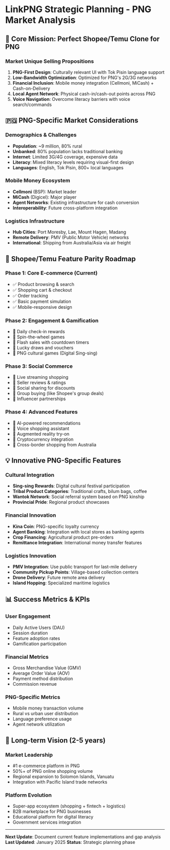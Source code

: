 # LinkPNG Strategic Planning - PNG Market Analysis

## 🎯 **Core Mission: Perfect Shopee/Temu Clone for PNG**

### **Market Unique Selling Propositions**
1. **PNG-First Design**: Culturally relevant UI with Tok Pisin language support
2. **Low-Bandwidth Optimization**: Optimized for PNG's 2G/3G networks
3. **Financial Inclusion**: Mobile money integration (Cellmoni, MiCash) + Cash-on-Delivery
4. **Local Agent Network**: Physical cash-in/cash-out points across PNG
5. **Voice Navigation**: Overcome literacy barriers with voice search/commands

## 🇵🇬 **PNG-Specific Market Considerations**

### **Demographics & Challenges**
- **Population**: ~9 million, 80% rural
- **Unbanked**: 80% population lacks traditional banking
- **Internet**: Limited 3G/4G coverage, expensive data
- **Literacy**: Mixed literacy levels requiring visual-first design
- **Languages**: English, Tok Pisin, 800+ local languages

### **Mobile Money Ecosystem**
- **Cellmoni** (BSP): Market leader
- **MiCash** (Digicel): Major player  
- **Agent Networks**: Existing infrastructure for cash conversion
- **Interoperability**: Future cross-platform integration

### **Logistics Infrastructure**
- **Hub Cities**: Port Moresby, Lae, Mount Hagen, Madang
- **Remote Delivery**: PMV (Public Motor Vehicle) networks
- **International**: Shipping from Australia/Asia via air freight

## 🚀 **Shopee/Temu Feature Parity Roadmap**

### **Phase 1: Core E-commerce (Current)**
- ✅ Product browsing & search
- ✅ Shopping cart & checkout
- ✅ Order tracking
- ✅ Basic payment simulation
- ✅ Mobile-responsive design

### **Phase 2: Engagement & Gamification**
- 🔄 Daily check-in rewards
- 🔄 Spin-the-wheel games
- 🔄 Flash sales with countdown timers
- 🔄 Lucky draws and vouchers
- 🔄 PNG cultural games (Digital Sing-sing)

### **Phase 3: Social Commerce**
- 🔄 Live streaming shopping
- 🔄 Seller reviews & ratings
- 🔄 Social sharing for discounts
- 🔄 Group buying (like Shopee's group deals)
- 🔄 Influencer partnerships

### **Phase 4: Advanced Features**
- 🔄 AI-powered recommendations
- 🔄 Voice shopping assistant
- 🔄 Augmented reality try-on
- 🔄 Cryptocurrency integration
- 🔄 Cross-border shopping from Australia

## 💡 **Innovative PNG-Specific Features**

### **Cultural Integration**
- **Sing-sing Rewards**: Digital cultural festival participation
- **Tribal Product Categories**: Traditional crafts, bilum bags, coffee
- **Wantok Network**: Social referral system based on PNG kinship
- **Provincial Pride**: Regional product showcases

### **Financial Innovation**
- **Kina Coin**: PNG-specific loyalty currency
- **Agent Banking**: Integration with local stores as banking agents
- **Crop Financing**: Agricultural product pre-orders
- **Remittance Integration**: International money transfer features

### **Logistics Innovation**
- **PMV Integration**: Use public transport for last-mile delivery
- **Community Pickup Points**: Village-based collection centers
- **Drone Delivery**: Future remote area delivery
- **Island Hopping**: Specialized maritime logistics

## 📊 **Success Metrics & KPIs**

### **User Engagement**
- Daily Active Users (DAU)
- Session duration
- Feature adoption rates
- Gamification participation

### **Financial Metrics**
- Gross Merchandise Value (GMV)
- Average Order Value (AOV)
- Payment method distribution
- Commission revenue

### **PNG-Specific Metrics**
- Mobile money transaction volume
- Rural vs urban user distribution
- Language preference usage
- Agent network utilization

## 🔮 **Long-term Vision (2-5 years)**

### **Market Leadership**
- #1 e-commerce platform in PNG
- 50%+ of PNG online shopping volume
- Regional expansion to Solomon Islands, Vanuatu
- Integration with Pacific Island trade networks

### **Platform Evolution**
- Super-app ecosystem (shopping + fintech + logistics)
- B2B marketplace for PNG businesses
- Educational platform for digital literacy
- Government services integration

---

**Next Update**: Document current feature implementations and gap analysis
**Last Updated**: January 2025
**Status**: Strategic planning phase 
